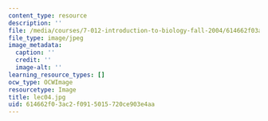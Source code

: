```yaml
---
content_type: resource
description: ''
file: /media/courses/7-012-introduction-to-biology-fall-2004/614662f03ac2f0915015720ce903e4aa_lec04.jpg
file_type: image/jpeg
image_metadata:
  caption: ''
  credit: ''
  image-alt: ''
learning_resource_types: []
ocw_type: OCWImage
resourcetype: Image
title: lec04.jpg
uid: 614662f0-3ac2-f091-5015-720ce903e4aa
---
```

